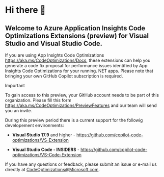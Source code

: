 # Hi there 👋

## Welcome to Azure Application Insights Code Optimizations Extensions (preview) for Visual Studio and Visual Studio Code.

If you are using App Insights Code Optimizations https://aka.ms/CodeOptimizations/Docs, these extensions can help you generate a code fix proposal for performance issues identified by App Insights Code Optimizations for your running. NET apps. Please note that bringing your own GitHub Copilot subscription is required. 

> [!IMPORTANT] 
> To gain access to this preview, your GitHub account needs to be part of this organization. Please fill this form https://aka.ms/CodeOptimizations/PreviewFeatures and our team will send you an invite.

During this preview period there is a current support for the followig developement environments:

* **Visual Studio 17.9** and higher - https://github.com/copilot-code-optimizations/VS-Extension

* **Visual Studio Code - INSIDERS** - https://github.com/copilot-code-optimizations/VS-Code-Extension

If you have any questions or feedback, please submit an issue or e-mail us directly at CodeOptimizations@Microsoft.com.
